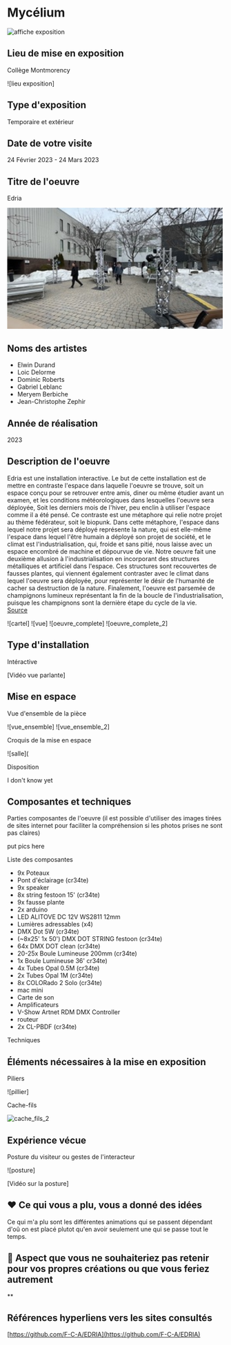# Mycélium

![affiche exposition](media/20230224_Mycélium.PNG)

## Lieu de mise en exposition
Collège Montmorency

![lieu exposition]

## Type d'exposition 
Temporaire et extérieur

## Date de votre visite		
24 Février 2023 - 24 Mars 2023

## Titre de l'oeuvre
Edria

<img src="media/20230317_oeuvre_complete.jpeg" alt="Oeuvre Complète" width="500">


## Noms des artistes
* Elwin Durand
* Loic Delorme
* Dominic Roberts
* Gabriel Leblanc
* Meryem Berbiche
* Jean-Christophe Zephir


## Année de réalisation
2023

## Description de l'oeuvre	
Edria est une installation interactive. Le but de cette installation est de mettre en contraste l'espace dans laquelle l'oeuvre se trouve, soit un espace conçu pour se retrouver entre amis, diner ou même étudier avant un examen, et les conditions météorologiques dans lesquelles l'oeuvre sera déployée, Soit les derniers mois de l'hiver, peu enclin à utiliser l'espace comme il a été pensé. Ce contraste est une métaphore qui relie notre projet au thème fédérateur, soit le biopunk. Dans cette métaphore, l'espace dans lequel notre projet sera déployé représente la nature, qui est elle-même l'espace dans lequel l'être humain a déployé son projet de société, et le climat est l'industrialisation, qui, froide et sans pitié, nous laisse avec un espace encombré de machine et dépourvue de vie. Notre oeuvre fait une deuxième allusion à l'industrialisation en incorporant des structures métalliques et artificiel dans l'espace. Ces structures sont recouvertes de fausses plantes, qui viennent également contraster avec le climat dans lequel l'oeuvre sera déployée, pour représenter le désir de l'humanité de cacher sa destruction de la nature. Finalement, l'oeuvre est parsemée de champignons lumineux représentant la fin de la boucle de l'industrialisation, puisque les champignons sont la dernière étape du cycle de la vie.  
[Source](https://tim-montmorency.com/2023/projets/EDRIA/docs/web/index.html)

![cartel]
![vue]
![oeuvre_complete]
![oeuvre_complete_2]


## Type d'installation
Intéractive

[Vidéo vue parlante]


## Mise en espace	
Vue d'ensemble de la pièce 

![vue_ensemble]
![vue_ensemble_2]

Croquis de la mise en espace

![salle](


Disposition

I don't know yet

## Composantes et techniques	
Parties composantes de l'oeuvre (il est possible d'utiliser des images tirées de sites internet pour faciliter la compréhension si les photos prises ne sont pas claires)	

put pics here

Liste des composantes
* 9x Poteaux
* Pont d'éclairage (cr34te)
* 9x speaker
* 8x string festoon 15' (cr34te)
* 9x fausse plante
* 2x arduino
* LED ALITOVE DC 12V WS2811 12mm
* Lumières adressables (x4)
* DMX Dot 5W (cr34te)
* (~8x25' 1x 50') DMX DOT STRING festoon  (cr34te)
* 64x DMX DOT clean (cr34te)
* 20-25x Boule Lumineuse 200mm (cr34te)
* 1x Boule Lumineuse 36' cr34te)
* 4x Tubes Opal 0.5M (cr34te)
* 2x Tubes Opal 1M (cr34te)
* 8x COLORado 2 Solo (cr34te)
* mac mini
* Carte de son
* Amplificateurs
* V-Show Artnet RDM DMX Controller
* routeur
* 2x CL-PBDF (cr34te)


Techniques


## Éléments nécessaires à la mise en exposition
Piliers 

![pillier]

Cache-fils

![cache_fils_2](médias/20230203_composante_cables.png)


## Expérience vécue
Posture du visiteur ou gestes de l'interacteur 

![posture]

[Vidéo sur la posture]



## ❤️ Ce qui vous a plu, vous a donné des idées
Ce qui m'a plu sont les différentes animations qui se passent dépendant d'oû on est placé plutot qu'en avoir seulement une qui se passe tout le temps.


## 🤔 Aspect que vous ne souhaiteriez pas retenir pour vos propres créations ou que vous feriez autrement

**

## Références		hyperliens vers les sites consultés
[https://github.com/F-C-A/EDRIA](https://github.com/F-C-A/EDRIA)



